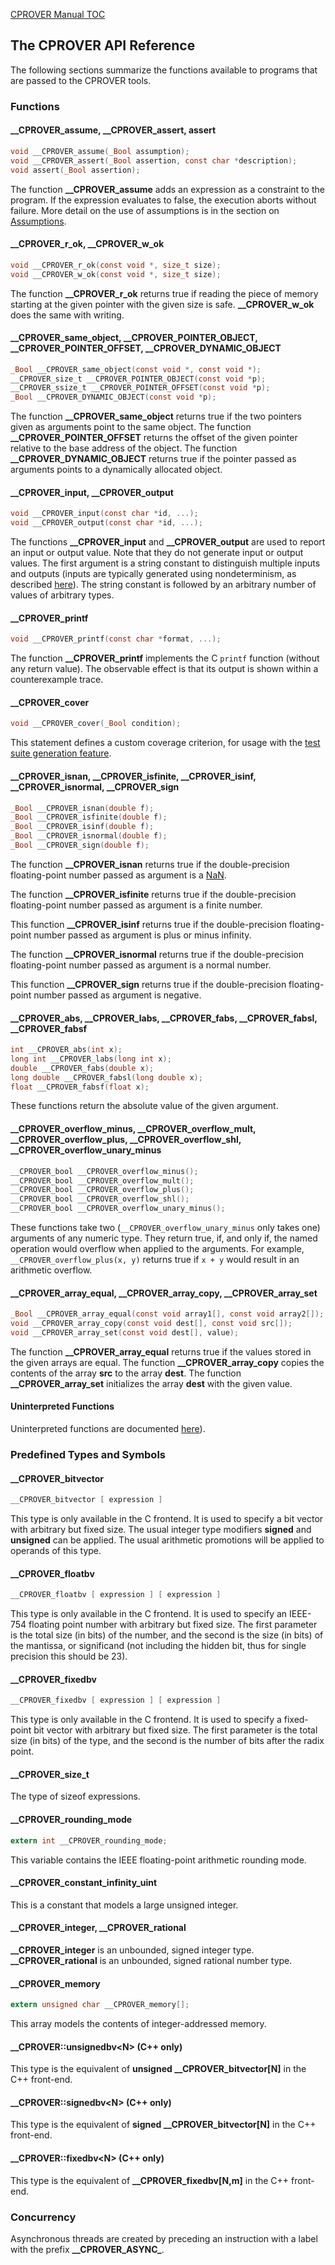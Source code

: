 [CPROVER Manual TOC](../)

## The CPROVER API Reference

The following sections summarize the functions available to programs
that are passed to the CPROVER tools.

### Functions

#### \_\_CPROVER\_assume, \_\_CPROVER\_assert, assert

```C
void __CPROVER_assume(_Bool assumption);
void __CPROVER_assert(_Bool assertion, const char *description);
void assert(_Bool assertion);
```

The function **\_\_CPROVER\_assume** adds an expression as a constraint
to the program. If the expression evaluates to false, the execution
aborts without failure. More detail on the use of assumptions is in the
section on [Assumptions](../modeling/assumptions/).

#### \_\_CPROVER\_r_ok, \_\_CPROVER\_w_ok

```C
void __CPROVER_r_ok(const void *, size_t size);
void __CPROVER_w_ok(const void *, size_t size);
```

The function **\_\_CPROVER\_r_ok** returns true if reading the piece of
memory starting at the given pointer with the given size is safe.
**\_\_CPROVER\_w_ok** does the same with writing.

#### \_\_CPROVER\_same\_object, \_\_CPROVER\_POINTER\_OBJECT, \_\_CPROVER\_POINTER\_OFFSET, \_\_CPROVER\_DYNAMIC\_OBJECT

```C
_Bool __CPROVER_same_object(const void *, const void *);
__CPROVER_size_t __CPROVER_POINTER_OBJECT(const void *p);
__CPROVER_ssize_t __CPROVER_POINTER_OFFSET(const void *p);
_Bool __CPROVER_DYNAMIC_OBJECT(const void *p);
```

The function **\_\_CPROVER\_same\_object** returns true if the two
pointers given as arguments point to the same object. The function
**\_\_CPROVER\_POINTER\_OFFSET** returns the offset of the given pointer
relative to the base address of the object. The function
**\_\_CPROVER\_DYNAMIC\_OBJECT** returns true if the pointer passed as
arguments points to a dynamically allocated object.

#### \_\_CPROVER\_input, \_\_CPROVER\_output

```C
void __CPROVER_input(const char *id, ...);
void __CPROVER_output(const char *id, ...);
```

The functions **\_\_CPROVER\_input** and **\_\_CPROVER\_output** are
used to report an input or output value. Note that they do not generate
input or output values. The first argument is a string constant to
distinguish multiple inputs and outputs (inputs are typically generated
using nondeterminism, as described [here](./modeling-nondeterminism.md)). The
string constant is followed by an arbitrary number of values of
arbitrary types.

#### \_\_CPROVER\_printf

```C
void __CPROVER_printf(const char *format, ...);
```

The function **\_\_CPROVER\_printf** implements the C `printf` function (without
any return value). The observable effect is that its output is shown within a
counterexample trace.

#### \_\_CPROVER\_cover

```C
void __CPROVER_cover(_Bool condition);
```

This statement defines a custom coverage criterion, for usage with the
[test suite generation feature](../test-suite/).

#### \_\_CPROVER\_isnan, \_\_CPROVER\_isfinite, \_\_CPROVER\_isinf, \_\_CPROVER\_isnormal, \_\_CPROVER\_sign

```C
_Bool __CPROVER_isnan(double f);
_Bool __CPROVER_isfinite(double f);
_Bool __CPROVER_isinf(double f);
_Bool __CPROVER_isnormal(double f);
_Bool __CPROVER_sign(double f);
```

The function **\_\_CPROVER\_isnan** returns true if the double-precision
floating-point number passed as argument is a
[NaN](http://en.wikipedia.org/wiki/NaN).

The function **\_\_CPROVER\_isfinite** returns true if the
double-precision floating-point number passed as argument is a finite
number.

This function **\_\_CPROVER\_isinf** returns true if the
double-precision floating-point number passed as argument is plus or
minus infinity.

The function **\_\_CPROVER\_isnormal** returns true if the
double-precision floating-point number passed as argument is a normal
number.

This function **\_\_CPROVER\_sign** returns true if the double-precision
floating-point number passed as argument is negative.

#### \_\_CPROVER\_abs, \_\_CPROVER\_labs, \_\_CPROVER\_fabs, \_\_CPROVER\_fabsl, \_\_CPROVER\_fabsf

```C
int __CPROVER_abs(int x);
long int __CPROVER_labs(long int x);
double __CPROVER_fabs(double x);
long double __CPROVER_fabsl(long double x);
float __CPROVER_fabsf(float x);
```

These functions return the absolute value of the given argument.

#### \_\_CPROVER\_overflow\_minus, \_\_CPROVER\_overflow\_mult, \_\_CPROVER\_overflow\_plus, \_\_CPROVER\_overflow\_shl, \_\_CPROVER\_overflow\_unary\_minus

```C
__CPROVER_bool __CPROVER_overflow_minus();
__CPROVER_bool __CPROVER_overflow_mult();
__CPROVER_bool __CPROVER_overflow_plus();
__CPROVER_bool __CPROVER_overflow_shl();
__CPROVER_bool __CPROVER_overflow_unary_minus();
```

These functions take two (`__CPROVER_overflow_unary_minus` only takes one)
arguments of any numeric type. They return true, if, and only if, the named
operation would overflow when applied to the arguments. For example,
`__CPROVER_overflow_plus(x, y)` returns true if `x + y` would result in an
arithmetic overflow.

#### \_\_CPROVER\_array\_equal, \_\_CPROVER\_array\_copy, \_\_CPROVER\_array\_set

```C
_Bool __CPROVER_array_equal(const void array1[], const void array2[]);
void __CPROVER_array_copy(const void dest[], const void src[]);
void __CPROVER_array_set(const void dest[], value);
```

The function **\_\_CPROVER\_array\_equal** returns true if the values
stored in the given arrays are equal. The function
**\_\_CPROVER\_array\_copy** copies the contents of the array **src** to
the array **dest**. The function **\_\_CPROVER\_array\_set** initializes
the array **dest** with the given value.

#### Uninterpreted Functions

Uninterpreted functions are documented [here](./modeling-nondeterminism.md)).

### Predefined Types and Symbols

#### \_\_CPROVER\_bitvector

```C
__CPROVER_bitvector [ expression ]
```

This type is only available in the C frontend. It is used to specify a
bit vector with arbitrary but fixed size. The usual integer type
modifiers **signed** and **unsigned** can be applied. The usual
arithmetic promotions will be applied to operands of this type.

#### \_\_CPROVER\_floatbv

```C
__CPROVER_floatbv [ expression ] [ expression ]
```

This type is only available in the C frontend. It is used to specify an
IEEE-754 floating point number with arbitrary but fixed size. The first
parameter is the total size (in bits) of the number, and the second is
the size (in bits) of the mantissa, or significand (not including the
hidden bit, thus for single precision this should be 23).

#### \_\_CPROVER\_fixedbv

```C
__CPROVER_fixedbv [ expression ] [ expression ]
```

This type is only available in the C frontend. It is used to specify a
fixed-point bit vector with arbitrary but fixed size. The first
parameter is the total size (in bits) of the type, and the second is the
number of bits after the radix point.

#### \_\_CPROVER\_size\_t

The type of sizeof expressions.

#### \_\_CPROVER\_rounding\_mode

```C
extern int __CPROVER_rounding_mode;
```

This variable contains the IEEE floating-point arithmetic rounding mode.

#### \_\_CPROVER\_constant\_infinity\_uint

This is a constant that models a large unsigned integer.

#### \_\_CPROVER\_integer, \_\_CPROVER\_rational

**\_\_CPROVER\_integer** is an unbounded, signed integer type.
**\_\_CPROVER\_rational** is an unbounded, signed rational number type.

#### \_\_CPROVER\_memory

```C
extern unsigned char __CPROVER_memory[];
```

This array models the contents of integer-addressed memory.

#### \_\_CPROVER::unsignedbv&lt;N&gt; (C++ only)

This type is the equivalent of **unsigned \_\_CPROVER\_bitvector\[N\]**
in the C++ front-end.

#### \_\_CPROVER::signedbv&lt;N&gt; (C++ only)

This type is the equivalent of **signed \_\_CPROVER\_bitvector\[N\]** in
the C++ front-end.

#### \_\_CPROVER::fixedbv&lt;N&gt; (C++ only)

This type is the equivalent of **\_\_CPROVER\_fixedbv\[N,m\]** in the
C++ front-end.

### Concurrency

Asynchronous threads are created by preceding an instruction with a
label with the prefix **\_\_CPROVER\_ASYNC\_**.

